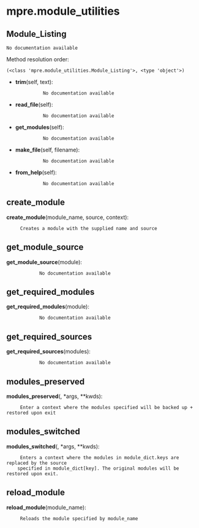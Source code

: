 mpre.module_utilities
==============



Module_Listing
--------------

	No documentation available


Method resolution order: 

	(<class 'mpre.module_utilities.Module_Listing'>, <type 'object'>)

- **trim**(self, text):

				No documentation available


- **read_file**(self):

				No documentation available


- **get_modules**(self):

				No documentation available


- **make_file**(self, filename):

				No documentation available


- **from_help**(self):

				No documentation available


create_module
--------------

**create_module**(module_name, source, context):

		 Creates a module with the supplied name and source


get_module_source
--------------

**get_module_source**(module):

				No documentation available


get_required_modules
--------------

**get_required_modules**(module):

				No documentation available


get_required_sources
--------------

**get_required_sources**(modules):

				No documentation available


modules_preserved
--------------

**modules_preserved**(, *args, **kwds):

		 Enter a context where the modules specified will be backed up + restored upon exit


modules_switched
--------------

**modules_switched**(, *args, **kwds):

		 Enters a context where the modules in module_dict.keys are replaced by the source
        specified in module_dict[key]. The original modules will be restored upon exit.


reload_module
--------------

**reload_module**(module_name):

		 Reloads the module specified by module_name
